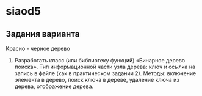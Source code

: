 # siaod5
## Задания варианта
Красно - черное дерево
1. Разработать класс (или библиотеку функций) «Бинарное дерево поиска».
Тип информационной части узла дерева: ключ и ссылка на запись в файле (как
в практическом задании 2). Методы: включение элемента в дерево, поиск
ключа в дереве, удаление ключа из дерева, отображение дерева. 
